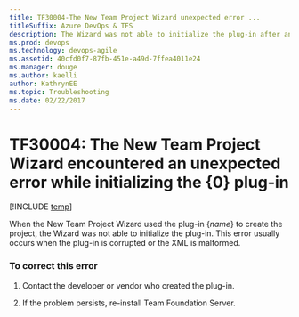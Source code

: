 ```yaml
---
title: TF30004-The New Team Project Wizard unexpected error ... titleSuffix: Azure DevOps & TFS
description: The Wizard was not able to initialize the plug-in after an attempt to create the project.
ms.prod: devops
ms.technology: devops-agile
ms.assetid: 40cfd0f7-87fb-451e-a49d-7ffea4011e24
ms.manager: douge
ms.author: kaelliauthor: KathrynEE
ms.topic: Troubleshooting
ms.date: 02/22/2017
---
```



# TF30004: The New Team Project Wizard encountered an unexpected error while initializing the {0} plug-in


[!INCLUDE [temp](../../_shared/version-vsts-tfs-all-versions.md)]

When the New Team Project Wizard used the plug-in {*name*} to create the project, the Wizard was not able to initialize the plug-in. This error usually occurs when the plug-in is corrupted or the XML is malformed.    
  
### To correct this error  
  
1.  Contact the developer or vendor who created the plug-in.  
  
2.  If the problem persists, re-install Team Foundation Server.
